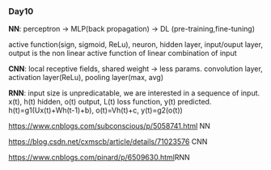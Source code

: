 ### Day10

**NN**: perceptron -> MLP(back propagation) -> DL (pre-training,fine-tuning)

active function(sign, sigmoid, ReLu), neuron, hidden layer, input/ouput layer, output is the non linear active function of linear combination of input

**CNN**: local receptive fields, shared weight -> less params. convolution layer, activation layer(ReLu), pooling layer(max, avg)

**RNN**: input size is unpredicatable, we are interested in a sequence of input. x(t), h(t) hidden, o(t) output, L(t) loss function, y(t) predicted. h(t)=g1(Ux(t)+Wh(t-1)+b), o(t)=Vh(t)+c, y(t)=g2(o(t))

<https://www.cnblogs.com/subconscious/p/5058741.html> NN

<https://blog.csdn.net/cxmscb/article/details/71023576> CNN

<https://www.cnblogs.com/pinard/p/6509630.html>RNN
